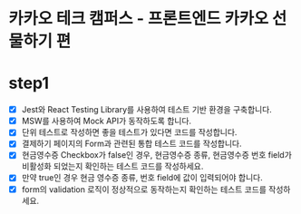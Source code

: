 # 카카오 테크 캠퍼스 - 프론트엔드 카카오 선물하기 편
# step1
- [X] Jest와 React Testing Library를 사용하여 테스트 기반 환경을 구축합니다.
- [X] MSW를 사용하여 Mock API가 동작하도록 합니다.
- [X] 단위 테스트로 작성하면 좋을 테스트가 있다면 코드를 작성합니다.
- [X] 결제하기 페이지의 Form과 관련된 통합 테스트 코드를 작성합니다.
- [X] 현금영수증 Checkbox가 false인 경우, 현금영수증 종류, 현금영수증 번호 field가 비활성화 되었는지 확인하는 테스트 코드를 작성하세요.
- [X] 만약 true인 경우 현금 영수증 종류, 번호 field에 값이 입력되어야 합니다.
- [X] form의 validation 로직이 정상적으로 동작하는지 확인하는 테스트 코드를 작성하세요.
